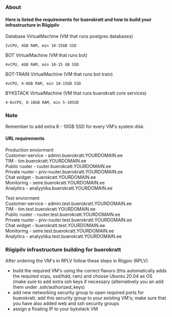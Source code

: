 ### About
#### Here is listed the requirements for buerokratt and how to build your infrastructure in Riigipilv

Database VirtualMachine (VM that runs postgres databases)
```
2vCPU, 4GB RAM, min 10-15GB SSD
```
BOT VirtualMachine (VM that runs bot)
```
4vCPU, 4GB RAM, min 10-15 GB SSD
```
BOT-TRAIN VirtualMachine (VM that runs bot train)
```
4vCPU, 4-8GB RAM, min 10-15GB SSD
```
BYKSTACK VirtualMachine (VM that runs buerokratt core services)
```
4-8vCPU, 8-10GB RAM, min 5-10SSD
```
### Note
Remember to add extra 8 - 10GB SSD for every VM's system disk.

#### URL requirements
Production enviorment  
Customer-service - admin.buerokratt.YOURDOMAIN.ee  
TIM - tim.buerokratt.YOURDOMAIN.ee  
Public ruuter - ruuter.buerokratt.YOURDOMAIN.ee   
Private ruuter - priv-ruuter.buerokratt.YOURDOMAIN.ee  
Chat widget - buerokratt.YOURDOMAIN.ee  
Monitoring - seire.buerokratt.YOURDOMAIN.ee  
Analytics - analyytika.buerokratt.YOURDOMAIN.ee  


Test enviorment  
Customer-service - admin.test.buerokratt.YOURDOMAIN.ee  
TIM - tim.test.buerokratt.YOURDOMAIN.ee  
Public ruuter - ruuter.test.buerokratt.YOURDOMAIN.ee  
Private ruuter - priv-ruuter.test.buerokratt.YOURDOMAIN.ee  
Chat widget - buerokratt.test.YOURDOMAIN.ee  
Monitoring - seire.test.buerokratt.YOURDOMAIN.ee  
Analytics - analyytika.test.buerokratt.YOURDOMAIN.ee 

### Riigipilv infrastructure building for buerokratt
After ordering the VM's in RPLV follow these steps in Riigpiv (RPLV)  
- build the required VM's using the correct flavors (this automatically adds the required vcpu, ssd/hdd, ram) and choose Ubuntu 20.04 as OS (make sure to add extra ssh keys if necessary (alternatively you an add them under .ssh/authorized_keys)
- add new networking security group to open required ports for buerokratt; add this security group to your existing VM's; make sure that you have also added web and ssh security groups
- assign a floating IP to your bykstack VM
